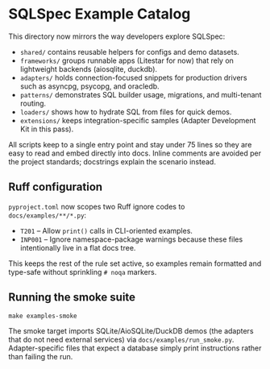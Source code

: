 # SQLSpec Example Catalog

This directory now mirrors the way developers explore SQLSpec:

- `shared/` contains reusable helpers for configs and demo datasets.
- `frameworks/` groups runnable apps (Litestar for now) that rely on lightweight backends (aiosqlite, duckdb).
- `adapters/` holds connection-focused snippets for production drivers such as asyncpg, psycopg, and oracledb.
- `patterns/` demonstrates SQL builder usage, migrations, and multi-tenant routing.
- `loaders/` shows how to hydrate SQL from files for quick demos.
- `extensions/` keeps integration-specific samples (Adapter Development Kit in this pass).

All scripts keep to a single entry point and stay under 75 lines so they are easy to read and embed directly into docs. Inline comments are avoided per the project standards; docstrings explain the scenario instead.

## Ruff configuration

`pyproject.toml` now scopes two Ruff ignore codes to `docs/examples/**/*.py`:

- `T201` – Allow `print()` calls in CLI-oriented examples.
- `INP001` – Ignore namespace-package warnings because these files intentionally live in a flat docs tree.

This keeps the rest of the rule set active, so examples remain formatted and type-safe without sprinkling `# noqa` markers.

## Running the smoke suite

```
make examples-smoke
```

The smoke target imports SQLite/AioSQLite/DuckDB demos (the adapters that do not need external services) via `docs/examples/run_smoke.py`. Adapter-specific files that expect a database simply print instructions rather than failing the run.
